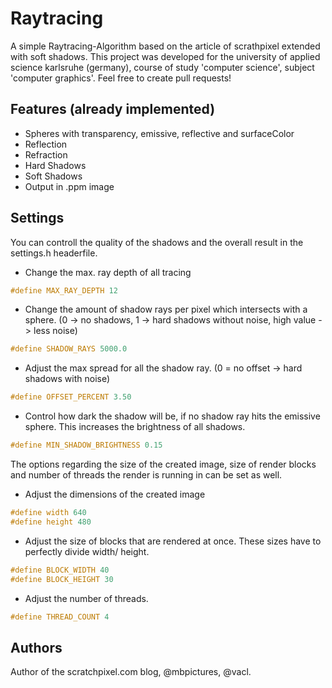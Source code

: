 # Raytracing
A simple Raytracing-Algorithm based on the article of scrathpixel extended with soft shadows. This project was developed for the university of applied science karlsruhe (germany), course of study 'computer science', subject 'computer graphics'.
Feel free to create pull requests!

## Features (already implemented)
* Spheres with transparency, emissive, reflective and surfaceColor
* Reflection
* Refraction
* Hard Shadows
* Soft Shadows
* Output in .ppm image

## Settings
You can controll the quality of the shadows and the overall result in the settings.h headerfile.
* Change the max. ray depth of all tracing
```C++
#define MAX_RAY_DEPTH 12
```
* Change the amount of shadow rays per pixel which intersects with a sphere. (0 -> no shadows, 1 -> hard shadows without noise, high value -> less noise)
```C++
#define SHADOW_RAYS 5000.0
```
* Adjust the max spread for all the shadow ray. (0 = no offset -> hard shadows with noise)
```C++
#define OFFSET_PERCENT 3.50
```
* Control how dark the shadow will be, if no shadow ray hits the emissive sphere. This increases the brightness of all shadows.
```C++
#define MIN_SHADOW_BRIGHTNESS 0.15
```
The options regarding the size of the created image, size of render blocks and number of threads the render is running in can be set as well.
* Adjust the dimensions of the created image
```C++
#define width 640
#define height 480
```
* Adjust the size of blocks that are rendered at once. These sizes have to perfectly divide width/ height.
```C++
#define BLOCK_WIDTH 40
#define BLOCK_HEIGHT 30
```
* Adjust the number of threads.
```C++
#define THREAD_COUNT 4
```


## Authors
Author of the scratchpixel.com blog, @mbpictures, @vacl.
